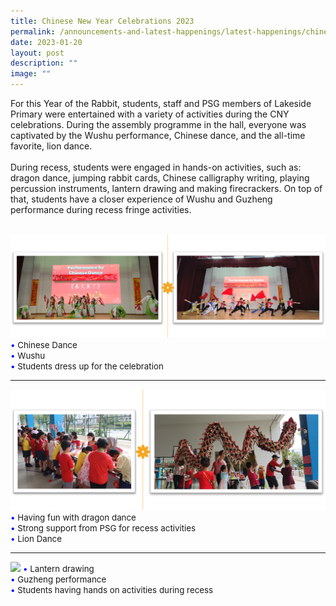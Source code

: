```yaml
---
title: Chinese New Year Celebrations 2023
permalink: /announcements-and-latest-happenings/latest-happenings/chinese-new-year-celebrations-2023/
date: 2023-01-20
layout: post
description: ""
image: ""
---
```

For this Year of the Rabbit, students, staff and PSG members of Lakeside Primary were entertained with a variety of activities during the CNY celebrations. During the assembly programme in the hall, everyone was captivated by the Wushu performance, Chinese dance, and the all-time favorite, lion dance. 
<br><br>
During recess, students were engaged in hands-on activities, such as: dragon dance, jumping rabbit cards, Chinese calligraphy writing, playing percussion instruments, lantern drawing and making firecrackers. On top of that, students have a closer experience of Wushu and Guzheng performance during recess fringe activities.
<br><br>

<img src="/images/Happenings/CNY/CNY1.png">
<br>
<span style="font-size:10pt;">
<span style="color:blue;">•</span> Chinese Dance <br><span style="color:blue;">•</span> Wushu <br><span style="color:blue;">•</span> Students dress up for the celebration</span>
<hr>
<img src="/images/Happenings/CNY/CNY23.png">
<br>
<span style="font-size:10pt;">
<span style="color:blue;">•</span> Having fun with dragon dance <br><span style="color:blue;">•</span> Strong support from PSG for recess activities <br><span style="color:blue;">•</span> Lion Dance</span>
<hr>
<img src="/images/Happenings/CNY/CNY33.png">
<span style="font-size:10pt;">
<span style="color:blue;">•</span> Lantern drawing <br><span style="color:blue;">•</span> Guzheng performance <br><span style="color:blue;">•</span> Students having hands on activities during recess</span>